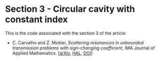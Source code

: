 # Section 3 - Circular cavity with constant index

This is the code associated with the section 3 of the article:

- C. Carvalho and Z. Moitier, _Scattering resonances in unbounded transmission problems with sign-changing coefficient_, IMA Journal of Applied Mathematics. [[arXiv](https://arxiv.org/abs/2010.07583), [HAL](https://hal.science/hal-02965993), [DOI](https://doi.org/10.1093/imamat/hxad005)]
